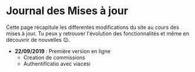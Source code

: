 # Journal des Mises à jour

Cette page récapitule les differentes modifications du site au cours des mises à jour.
Tu peux y retrouver l'évolution des fonctionnalités et même en découvrir de nouvelles 😉.

* **22/09/2019** : Première version en ligne
  * Creation de commissions
  * Authentificatio avec viacesi
